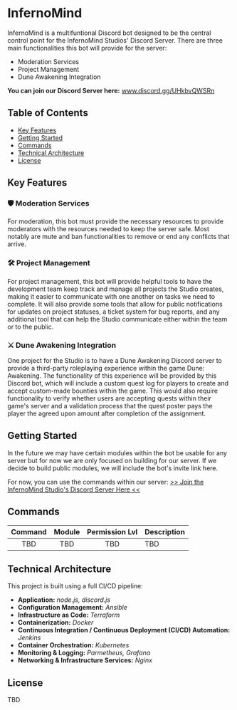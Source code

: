 # InfernoMind

InfernoMind is a multifuntional Discord bot designed to be the central control point for the InfernoMind Studios' Discord Server. There are three main functionalities this bot will provide for the server:
- Moderation Services
- Project Management
- Dune Awakening Integration

**You can join our Discord Server here:** www.discord.gg/UHkbvQWSRn

## Table of Contents
- [Key Features](#key-features)
- [Getting Started](#getting-started)
- [Commands](#commands)
- [Technical Architecture](#technical-architecture)
- [License](#license)

## Key Features

### 🛡️ Moderation Services
For moderation, this bot must provide the necessary resources to provide moderators with the resources needed to keep the server safe. Most notably are mute and ban functionalities to remove or end any conflicts that arrive.

### 🛠️ Project Management
For project management, this bot will provide helpful tools to have the development team keep track and manage all projects the Studio creates, making it easier to communicate with one another on tasks we need to complete. It will also provide some tools that allow for public notifications for updates on project statuses, a ticket system for bug reports, and any additional tool that can help the Studio communicate either within the team or to the public.

### ⚔️ Dune Awakening Integration
One project for the Studio is to have a Dune Awakening Discord server to provide a third-party roleplaying experience within the game Dune: Awakening. The functionality of this experience will be provided by this Discord bot, which will include a custom quest log for players to create and accept custom-made bounties within the game. This would also require functionality to verify whether users are accepting quests within their game's server and a validation process that the quest poster pays the player the agreed upon amount after completion of the assignment.

## Getting Started

In the future we may have certain modules within the bot be usable for any server but for now we are only focused on building for our server. If we decide to build public modules, we will include the bot's invite link here.

For now, you can use the commands within our server:
[>> Join the InfernoMind Studio's Discord Server Here <<](www.discord.gg/UHkbvQWSRn)

## Commands

| Command | Module | Permission Lvl | Description |
| :-----: | :----: | :------------: | :---------- |
| TBD     | TBD    | TBD            | TBD         |

## Technical Architecture

This project is built using a full CI/CD pipeline:
- **Application:** *node.js, discord.js*
- **Configuration Management:** *Ansible*
- **Infrastructure as Code:** *Terraform*
- **Containerization:** *Docker*
- **Continuous Integration / Continuous Deployment (CI/CD) Automation:** *Jenkins*
- **Container Orchestration:** *Kubernetes*
- **Monitoring & Logging:** *Parmetheus, Grafana*
- **Networking & Infrastructure Services:** *Nginx*

## License

TBD
